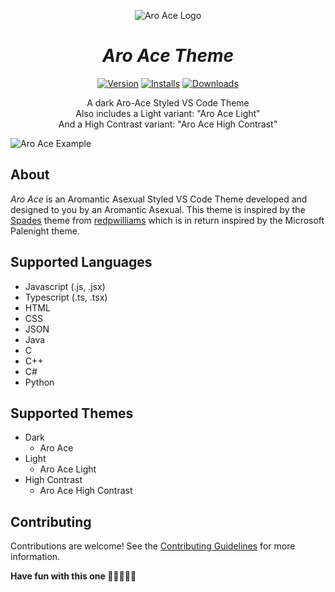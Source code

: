 <div align="center">

![Aro Ace Logo](https://github.com/philbschmidt/Aro-Ace/raw/HEAD/images/aroace.png)

# *Aro Ace Theme*

[![Version](https://img.shields.io/visual-studio-marketplace/v/philbschmidt.aroace?style=for-the-badge&cacheSeconds=21600)](https://marketplace.visualstudio.com/items?itemName=philbschmidt.aroace) [![Installs](https://img.shields.io/visual-studio-marketplace/i/philbschmidt.aroace?style=for-the-badge&cacheSeconds=21600)](https://marketplace.visualstudio.com/items?itemName=philbschmidt.aroace) [![Downloads](https://img.shields.io/visual-studio-marketplace/d/philbschmidt.aroace?style=for-the-badge&label=Downloads&cacheSeconds=21600)](https://marketplace.visualstudio.com/items?itemName=philbschmidt.aroace)

A dark Aro-Ace Styled VS Code Theme  
Also includes a Light variant: "Aro Ace Light"  
And a High Contrast variant: "Aro Ace High Contrast"  

</div>

![Aro Ace Example](https://github.com/philbschmidt/Aro-Ace/raw/HEAD/images/aroace-example.png)

## About

_Aro Ace_ is an Aromantic Asexual Styled VS Code Theme developed and designed to you by an Aromantic Asexual. This theme is inspired by the [Spades](https://github.com/redpwilliams/Spades) theme from [redpwilliams](https://github.com/redpwilliams) which is in return inspired by the Microsoft Palenight theme.

## Supported Languages

- Javascript (.js, .jsx)
- Typescript (.ts, .tsx)
- HTML
- CSS
- JSON
- Java
- C
- C++
- C#
- Python

## Supported Themes

- Dark
    - Aro Ace
- Light
    - Aro Ace Light
- High Contrast
    - Aro Ace High Contrast

## Contributing

Contributions are welcome! See the [Contributing Guidelines](https://github.com/philbschmidt/Aro-Ace/blob/main/CONTRIBUTING.md) for more information.

**Have fun with this one 🧡💛🤍🩵💙**